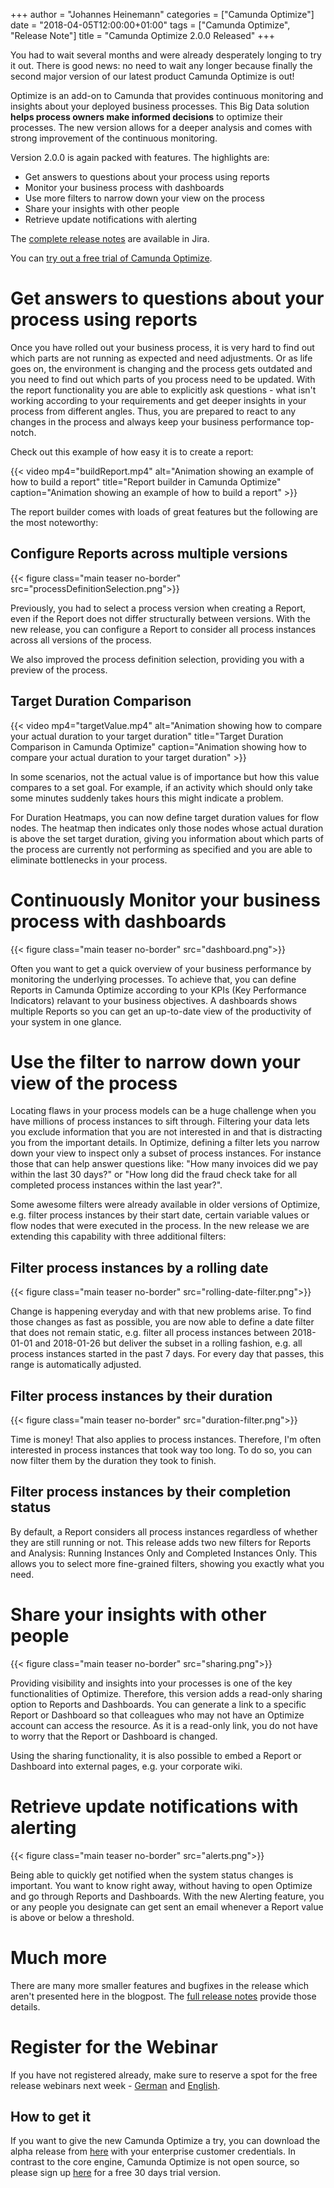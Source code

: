 +++
author = "Johannes Heinemann"
categories = ["Camunda Optimize"]
date = "2018-04-05T12:00:00+01:00"
tags = ["Camunda Optimize", "Release Note"]
title = "Camunda Optimize 2.0.0 Released"
+++

You had to wait several months and were already desperately longing to try it out. There is good news: no need to wait any longer because finally the second major version of our latest product Camunda Optimize is out!

Optimize is an add-on to Camunda that provides continuous monitoring and insights about your deployed business processes. This Big Data solution **helps process owners make informed decisions** to optimize their processes. The new version allows for a deeper analysis and comes with strong improvement of the continuous monitoring.

Version 2.0.0 is again packed with features. The highlights are:

* Get answers to questions about your process using reports
* Monitor your business process with dashboards
* Use more filters to narrow down your view on the process
* Share your insights with other people
* Retrieve update notifications with alerting

<!--more-->

The [complete release notes](https://jira.camunda.com/secure/ReleaseNote.jspa?projectId=10730&version=15095) are available in Jira.

You can [try out a free trial of Camunda Optimize](#how-to-get-it).

# Get answers to questions about your process using reports

Once you have rolled out your business process, it is very hard to find out which parts are not running as expected and need adjustments. Or as life goes on, the environment is changing and the process gets outdated and you need to find out which parts of you process need to be updated. With the report functionality you are able to explicitly ask questions - what isn't working according to your requirements and get deeper insights in your process from different angles. Thus, you are prepared to react to any changes in the process and always keep your business performance top-notch.

Check out this example of how easy it is to create a report:

{{< video mp4="buildReport.mp4" alt="Animation showing an example of how to build a report"
title="Report builder in Camunda Optimize" caption="Animation showing an example of how to build a report" >}}

The report builder comes with loads of great features but the following are the most noteworthy:

## Configure Reports across multiple versions

{{< figure class="main teaser no-border" src="processDefinitionSelection.png">}}

Previously, you had to select a process version when creating a Report, even if the Report does not differ structurally between versions. With the new release, you can configure a Report to consider all process instances across all versions of the process.

We also improved the process definition selection, providing you with a preview of the process.

## Target Duration Comparison

{{< video mp4="targetValue.mp4" alt="Animation showing how to compare your actual duration to your target duration"
title="Target Duration Comparison in Camunda Optimize" caption="Animation showing how to compare your actual duration to your target duration" >}}

In some scenarios, not the actual value is of importance but how this value compares to a set goal. For example, if an activity which should only take some minutes suddenly takes hours this might indicate a problem.

For Duration Heatmaps, you can now define target duration values for flow nodes. The heatmap then indicates only those nodes whose actual duration is above the set target duration, giving you information about which parts of the process are currently not performing as specified and you are able to eliminate bottlenecks in your process.

# Continuously Monitor your business process with dashboards

{{< figure class="main teaser no-border" src="dashboard.png">}}

Often you want to get a quick overview of your business performance by monitoring the underlying processes. To achieve that, you can define Reports in Camunda Optimize according to your KPIs (Key Performance Indicators) relavant to your business objectives. A dashboards shows multiple Reports so you can get an up-to-date view of the productivity of your system in one glance.

# Use the filter to narrow down your view of the process

Locating flaws in your process models can be a huge challenge when you have millions of process instances to sift through. Filtering your data lets you exclude information that you are not interested in and that is distracting you from the important details. In Optimize, defining a filter lets you narrow down your view to inspect only a subset of process instances. For instance those that can help answer questions like: "How many invoices did we pay within the last 30 days?" or "How long did the fraud check take for all completed process instances within the last year?".

Some awesome filters were already available in older versions of Optimize, e.g. filter process instances by their start date, certain variable values or flow nodes that were executed in the process. In the new release we are extending this capability with three additional filters:

## Filter process instances by a rolling date

{{< figure class="main teaser no-border" src="rolling-date-filter.png">}}

Change is happening everyday and with that new problems arise. To find those changes as fast as possible, you are now able to define a date filter that does not remain static, e.g. filter all process instances between 2018-01-01 and 2018-01-26 but deliver the subset in a rolling fashion, e.g. all process instances started in the past 7 days. For every day that passes, this range is automatically adjusted.

## Filter process instances by their duration

{{< figure class="main teaser no-border" src="duration-filter.png">}}

Time is money! That also applies to process instances. Therefore, I'm often interested in process instances that took way too long. To do so, you can now filter them by the duration they took to finish.

## Filter process instances by their completion status

By default, a Report considers all process instances regardless of whether they are still running or not. This release adds two new filters for Reports and Analysis: Running Instances Only and Completed Instances Only. This allows you to select more fine-grained filters, showing you exactly what you need.

# Share your insights with other people

{{< figure class="main teaser no-border" src="sharing.png">}}

Providing visibility and insights into your processes is one of the key functionalities of Optimize. Therefore, this version adds a read-only sharing option to Reports and Dashboards. You can generate a link to a specific Report or Dashboard so that colleagues who may not have an Optimize account can access the resource. As it is a read-only link, you do not have to worry that the Report or Dashboard is changed.

Using the sharing functionality, it is also possible to embed a Report or Dashboard into external pages, e.g. your corporate wiki.

# Retrieve update notifications with alerting

{{< figure class="main teaser no-border" src="alerts.png">}}

Being able to quickly get notified when the system status changes is important. You want to know right away, without having to open Optimize and go through Reports and Dashboards. With the new Alerting feature, you or any people you designate can get sent an email whenever a Report value is above or below a threshold.

# Much more

There are many more smaller features and bugfixes in the release which aren't presented here in the blogpost. The [full release notes](https://jira.camunda.com/secure/ReleaseNote.jspa?projectId=10730&version=15095) provide those details.

# Register for the Webinar

If you have not registered already, make sure to reserve a spot for the free release webinars next week - [German](https://register.gotowebinar.com/register/618380022669097217) and [English](https://register.gotowebinar.com/register/1924243594699537665).

## How to get it

If you want to give the new Camunda Optimize a try, you can download the alpha release from [here](https://docs.camunda.org/enterprise/download/#camunda-optimize) with your enterprise customer credentials. In contrast to the core engine, Camunda Optimize is not open source, so please sign up [here](https://camunda.com/download/enterprise/) for a free 30 days trial version.
